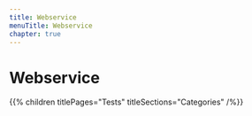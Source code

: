 ```yaml
---
title: Webservice
menuTitle: Webservice
chapter: true
---
```


# Webservice

{{% children titlePages="Tests" titleSections="Categories" /%}}